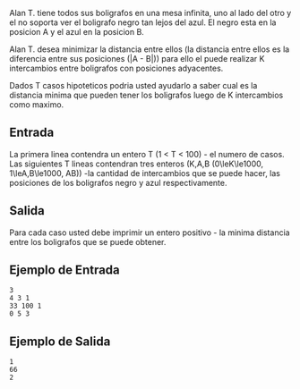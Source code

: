 Alan T. tiene todos sus boligrafos en una mesa infinita, uno al lado del otro y el no soporta ver el boligrafo negro tan lejos del azul. El negro esta en la posicion A y el azul en la posicion B.



Alan T. desea minimizar la distancia entre ellos (la distancia entre ellos es la diferencia entre sus posiciones (|A - B|)) para ello el puede realizar K intercambios entre boligrafos con posiciones adyacentes.



Dados T casos hipoteticos podria usted ayudarlo a saber cual es la distancia minima que pueden tener los boligrafos luego de K intercambios como maximo.



## Entrada



La primera linea contendra un entero T (1 < T < 100) - el numero de casos. Las siguientes T lineas contendran tres enteros \(K,A,B  (0\leK\le1000, 1\leA,B\le1000, AB)\) -la cantidad de intercambios que se puede hacer, las posiciones de los boligrafos negro y azul respectivamente.



## Salida



Para cada caso usted debe imprimir un entero positivo - la minima distancia entre los boligrafos que se puede obtener.



## Ejemplo de Entrada



```
3
4 3 1
33 100 1
0 5 3
```


## Ejemplo de Salida



```
1
66
2
```


